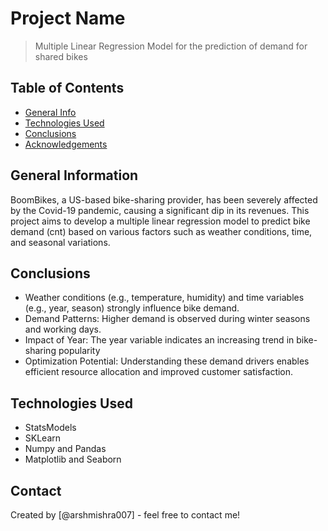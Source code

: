 # Project Name
> Multiple Linear Regression Model for the prediction of demand for shared bikes


## Table of Contents
* [General Info](#general-information)
* [Technologies Used](#technologies-used)
* [Conclusions](#conclusions)
* [Acknowledgements](#acknowledgements)

<!-- You can include any other section that is pertinent to your problem -->

## General Information
BoomBikes, a US-based bike-sharing provider, has been severely affected by the Covid-19 pandemic, causing a significant dip in its revenues. This project aims to develop a multiple linear regression model to predict bike demand (cnt) based on various factors such as weather conditions, time, and seasonal variations.

<!-- You don't have to answer all the questions - just the ones relevant to your project. -->

## Conclusions
- Weather conditions (e.g., temperature, humidity) and time variables (e.g., year, season) strongly influence bike demand.
- Demand Patterns: Higher demand is observed during winter seasons and working days.
- Impact of Year: The year variable indicates an increasing trend in bike-sharing popularity
- Optimization Potential: Understanding these demand drivers enables efficient resource allocation and improved customer satisfaction.

<!-- You don't have to answer all the questions - just the ones relevant to your project. -->


## Technologies Used
- StatsModels
- SKLearn
- Numpy and Pandas
- Matplotlib and Seaborn

<!-- As the libraries versions keep on changing, it is recommended to mention the version of library used in this project -->




## Contact
Created by [@arshmishra007] - feel free to contact me!


<!-- Optional -->
<!-- ## License -->
<!-- This project is open source and available under the [... License](). -->

<!-- You don't have to include all sections - just the one's relevant to your project -->